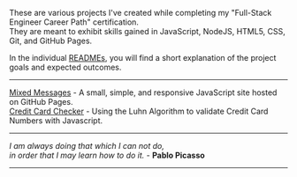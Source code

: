 These are various projects I've created while completing my "Full-Stack Engineer Career Path" certification.  
They are meant to exhibit skills gained in JavaScript, NodeJS, HTML5, CSS, Git, and GitHub Pages.

In the individual [READMEs](https://github.com/vincanger/coding_projects/), you will find a short explanation of the project goals and expected outcomes.  

----  

[Mixed Messages](https://vincanger.github.io/coding_projects/mixed-messages) - A small, simple, and responsive JavaScript site hosted on GitHub Pages.  
[Credit Card Checker](https://github.com/vincanger/coding_projects/credit-card-checker) - Using the Luhn Algorithm to validate Credit Card Numbers with Javascript.  

----

_I am always doing that which I can not do,_   
_in order that I may learn how to do it._  - **Pablo Picasso**

---
